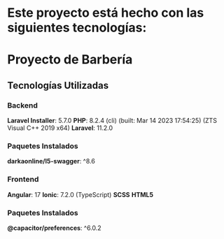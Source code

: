 # Este proyecto está hecho con las siguientes tecnologías:
# Proyecto de Barbería

## Tecnologías Utilizadas

### Backend
   **Laravel Installer**: 5.7.0
   **PHP**: 8.2.4 (cli) (built: Mar 14 2023 17:54:25) (ZTS Visual C++ 2019 x64)
   **Laravel**: 11.2.0

### Paquetes Instalados
   **darkaonline/l5-swagger**: ^8.6

### Frontend
   **Angular**: 17
   **Ionic**: 7.2.0 (TypeScript)
   **SCSS**
   **HTML5**

### Paquetes Instalados
   **@capacitor/preferences**: ^6.0.2